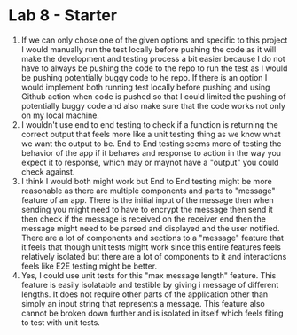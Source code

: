 # Lab 8 - Starter

1. If we can only chose one of the given options and specific to this project I would manually run the test locally before pushing the code as it will make the development and testing process a bit easier because I do not have to always be pushing the code to the repo to run the test as I would be pushing potentially buggy code to he repo. If there is an option I would implement both running test locally before pushing and using Github action when code is pushed so that I could limited the pushing of potentially buggy code and also make sure that the code works not only on my local machine. 
2. I wouldn't use end to end testing to check if a function is returning the correct output that feels more like a unit testing thing as we know what we want the output to be. End to End testing seems more of testing the behavior of the app if it behaves and response to action in the way you expect it to response, which may or maynot have a "output" you could check against. 
3. I think I would both might work but End to End testing might be more reasonable as there are multiple components and parts to "message" feature of an app. There is the initial input of the message then when sending you might need to have to encrypt the message then send it then check if the message is received on the receiver end then the message might need to be parsed and displayed and the user notified. There are a lot of components and sections to a "message" feature that it feels that though unit tests might work since this entire features feels relatively isolated but there are a lot of components to it and interactions feels like E2E testing might be better. 
4. Yes, I could use unit tests for this "max message length" feature. This feature is easily isolatable and testible by giving i message of different lengths. It does not require other parts of the application other than simply an input string that represents a message. This feature also cannot be broken down further and is isolated in itself which feels fiting to test with unit tests. 